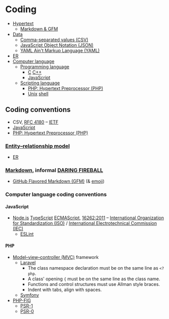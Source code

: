 # Coding

* [Hypertext](https://wikipedia.org/wiki/Hypertext)
  * [Markdown & GFM]()
* [Data](https://wikipedia.org/wiki/Data)
  * [Comma-separated values (CSV)](https://wikipedia.org/wiki/Comma-separated_values)
  * [JavaScript Object Notation (JSON)](https://wikipedia.org/wiki/JSON)
  * [YAML Ain't Markup Language (YAML)](https://wikipedia.org/wiki/YAM)
* [ER]()
* [Computer language](https://wikipedia.org/wiki/Computer_language)
  * [Programming language](https://wikipedia.org/wiki/Programming_language)
    * [C](https://wikipedia.org/wiki/C_(programming_language)) [C++](https://wikipedia.org/wiki/C%2B%2B)
    * [JavaScript](https://wikipedia.org/wiki/JavaScript)
  * [Scripting language](https://wikipedia.org/wiki/Scripting_language)
    * [PHP: Hypertext Preprocessor (PHP)](https://php.net)
    * [Unix](https://wikipedia.org/wiki/Unix) [shell](https://wikipedia.org/wiki/Unix_shell)

## Coding conventions

* CSV, [RFC 4180](https://tools.ietf.org/html/rfc4180) – [IETF](https://ietf.org)
* [JavaScript]()
* [PHP: Hypertext Preprocessor (PHP)]()

### [Entity–relationship model](https://wikipedia.org/wiki/Entity%E2%80%93relationship_model)

- [ER]()

### [Markdown](https://daringfireball.net/projects/markdown), informal [DARING FIREBALL](https://daringfireball.net/projects/markdown/syntax)

  * [GitHub Flavored Markdown (GFM)](https://github.github.com/gfm) (& [emoji](https://gist.github.com/rxaviers/7360908))

### Computer language coding conventions

#### JavaScript

* [Node.js](https://nodejs.org) [TypeScript](https://typescriptlang.org) [ECMA](http://ecma-international.org)[Script](https://ecma-international.org/ecma-262), [16262:2011](https://iso.org/standard/55755.html) – [International Organization for Standardization (ISO)](https://iso.org) / [International Electrotechnical Commission (IEC)](https://iec.ch)
  * [ESLint](https://eslint.org)

#### PHP

* [Model–view–controller (MVC)](https://wikipedia.org/wiki/Model%E2%80%93view%E2%80%93controller) framework
    * [Laravel](https://laravel.com)
        * The class namespace declaration must be on the same line as ```<?php```.
        * A class' opening ```{``` must be on the same line as the class name.
        * Functions and control structures must use Allman style braces.
        * Indent with tabs, align with spaces.
    * [Symfony](https://symfony.com)
* [PHP-FIG](https://www.php-fig.org)
    * [PSR-1](https://github.com/php-fig/fig-standards/blob/master/accepted/PSR-1-basic-coding-standard.md)
    * [PSR-0](https://github.com/php-fig/fig-standards/blob/master/accepted/PSR-0.md)